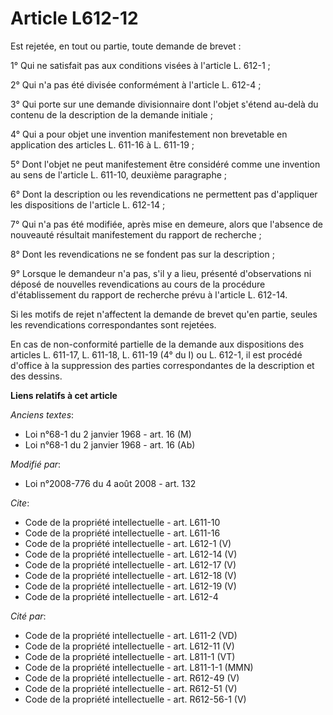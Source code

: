 # Article L612-12

Est rejetée, en tout ou partie, toute demande de brevet : 

1° Qui ne satisfait pas aux conditions visées à l'article L. 612-1 ; 

2° Qui n'a pas été divisée conformément à l'article L. 612-4 ; 

3° Qui porte sur une demande divisionnaire dont l'objet s'étend au-delà du contenu de la description de la demande
initiale ; 

4° Qui a pour objet une invention manifestement non brevetable en application des articles L. 611-16 à L. 611-19 ; 

5° Dont l'objet ne peut manifestement être considéré comme une invention au sens de l'article L. 611-10, deuxième
paragraphe ; 

6° Dont la description ou les revendications ne permettent pas d'appliquer les dispositions de l'article L. 612-14 ; 

7° Qui n'a pas été modifiée, après mise en demeure, alors que l'absence de nouveauté résultait manifestement du rapport de
recherche ; 

8° Dont les revendications ne se fondent pas sur la description ; 

9° Lorsque le demandeur n'a pas, s'il y a lieu, présenté d'observations ni déposé de nouvelles revendications au cours de la
procédure d'établissement du rapport de recherche prévu à l'article L. 612-14. 

Si les motifs de rejet n'affectent la demande de brevet qu'en partie, seules les revendications correspondantes sont
rejetées. 

En cas de non-conformité partielle de la demande aux dispositions des articles L. 611-17, L. 611-18, L. 611-19 (4° du I) ou
L. 612-1, il est procédé d'office à la suppression des parties correspondantes de la description et des dessins.

**Liens relatifs à cet article**

_Anciens textes_:

  - Loi n°68-1 du 2 janvier 1968 - art. 16 (M)
  - Loi n°68-1 du 2 janvier 1968 - art. 16 (Ab)

_Modifié par_:

  - Loi n°2008-776 du 4 août 2008 - art. 132

_Cite_:

  - Code de la propriété intellectuelle - art. L611-10
  - Code de la propriété intellectuelle - art. L611-16
  - Code de la propriété intellectuelle - art. L612-1 (V)
  - Code de la propriété intellectuelle - art. L612-14 (V)
  - Code de la propriété intellectuelle - art. L612-17 (V)
  - Code de la propriété intellectuelle - art. L612-18 (V)
  - Code de la propriété intellectuelle - art. L612-19 (V)
  - Code de la propriété intellectuelle - art. L612-4

_Cité par_:

  - Code de la propriété intellectuelle - art. L611-2 (VD)
  - Code de la propriété intellectuelle - art. L612-11 (V)
  - Code de la propriété intellectuelle - art. L811-1 (VT)
  - Code de la propriété intellectuelle - art. L811-1-1 (MMN)
  - Code de la propriété intellectuelle - art. R612-49 (V)
  - Code de la propriété intellectuelle - art. R612-51 (V)
  - Code de la propriété intellectuelle - art. R612-56-1 (V)
